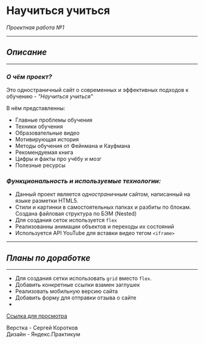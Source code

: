 # **Научиться учиться**
*Проектная работа №1*

---
## *Описание*

---
### ***О чём проект?***

Это одноcтраничный сайт о современных и эффективных подходов к обучению - *"Научиться учиться"*

В нём представленны:

* Главные проблемы обучения
* Техники обучения
* Образовательные видео
* Мотивирующая история
* Методы обучения от Фейнмана и Кауфмана
* Рекомендуемая книга
* Цифры и факты про учёбу и мозг
* Полезные ресурсы

### ***Функциональность и используемые технологии:***

* Данный проект является *одностраничным* сайтом, написанный на языке разметки HTML5.
* Стили и картинки в самостоятельных папках и разбиты по блокам. Создана файловая структура по БЭМ (Nested)
* Для создания сеток используется  `flex`
* Реализованны анимации объектов и переходы их состояний
* Используется API YouTube для вставки видео тегом `<iframe>`
---
## *Планы по доработке*

---

- Для создания сетки использовать `grid` вместо `flex`.
- Добавить конкретные ссылки взамен заглушек
- Реализовать мобильную версию сайта
- Добавить форму для отправки отзыва о сайте
- 
[Ссылка для просмотра](https://github.com/SergeyKorotkov91/how-to-learn)

Верстка - Сергей Коротков  
Дизайн - Яндекс.Практикум
